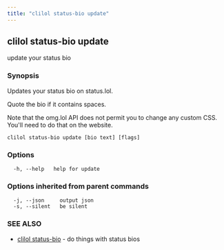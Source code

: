 ```yaml
---
title: "clilol status-bio update"
---
```

## clilol status-bio update

update your status bio

### Synopsis

Updates your status bio on status.lol.
		
Quote the bio if it contains spaces.

Note that the omg.lol API does not permit you to change any custom
CSS. You'll need to do that on the website.

```
clilol status-bio update [bio text] [flags]
```

### Options

```
  -h, --help   help for update
```

### Options inherited from parent commands

```
  -j, --json     output json
  -s, --silent   be silent
```

### SEE ALSO

* [clilol status-bio](clilol_status-bio.md)	 - do things with status bios


